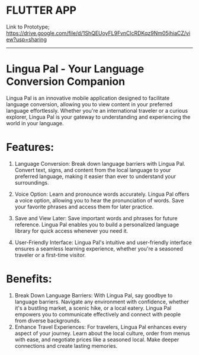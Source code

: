 # FLUTTER APP
Link to Prototype; https://drive.google.com/file/d/1ShQEUoyFL9FvnClcRDKqz9Nm05jhiaCZ/view?usp=sharing

----
# Lingua Pal - Your Language Conversion Companion
Lingua Pal is an innovative mobile application designed to facilitate language conversion, allowing you to view content in your preferred language effortlessly. Whether you're an international traveler or a curious explorer, Lingua Pal is your gateway to understanding and experiencing the world in your language.

# Features:
1. Language Conversion: Break down language barriers with Lingua Pal. Convert text, signs, and content from the local language to your preferred language, making it easier than ever to understand your surroundings.

2. Voice Option: Learn and pronounce words accurately. Lingua Pal offers a voice option, allowing you to hear the pronunciation of words. Save your favorite phrases and access them for later practice.

3. Save and View Later: Save important words and phrases for future reference. Lingua Pal enables you to build a personalized language library for quick access whenever you need it.

4. User-Friendly Interface: Lingua Pal's intuitive and user-friendly interface ensures a seamless learning experience, whether you're a seasoned traveler or a first-time visitor.

# Benefits:
1. Break Down Language Barriers: With Lingua Pal, say goodbye to language barriers. Navigate any environment with confidence, whether it's a bustling market, a scenic hike, or a local eatery. Lingua Pal empowers you to communicate effectively and connect with people from diverse backgrounds.
2. Enhance Travel Experiences: For travelers, Lingua Pal enhances every aspect of your journey. Learn about the local culture, order from menus with ease, and negotiate prices like a seasoned local. Make deeper connections and create lasting memories.
